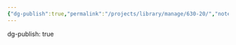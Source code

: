 ```yaml
---
{"dg-publish":true,"permalink":"/projects/library/manage/630-20/","noteIcon":"0","created":"2024-01-24T00:56:13.839+09:00","updated":"2024-01-26T09:57:15.179+09:00"}
---
```


dg-publish: true
